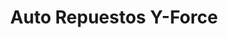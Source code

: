---
title: "Auto Repuestos Y-Force"
url: /san-francisco-de-dos-rios/auto-repuestos-y-force/
shop: Autoteile
---